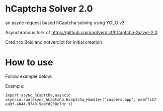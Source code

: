 # hCaptcha Solver 2.0
an async request based hCaptcha solving using YOLO v3.

Asynchronous fork of https://github.com/notverdict/hCaptcha-Solver-2.0

Credit to Boic and notverdict for initial creation


# How to use
Follow example below:

Example:
```
import async_hCaptcha,asyncio
asyncio.run(async_hCaptcha.Hcaptcha_Handler('caspers.app','eaaffc67-ea9f-4844-9740-9eefd238c7dc'))
```
